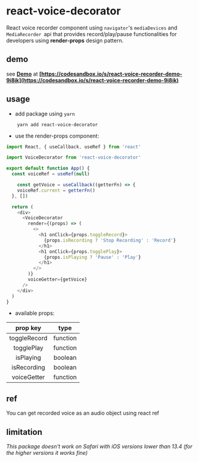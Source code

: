 # react-voice-decorator
React voice recorder component using `navigator`'s `mediaDevices` and `MediaRecorder `api that provides record/play/pause functionalities for developers using **render-props** design pattern.

## demo
see **[Demo](https://codesandbox.io/s/react-voice-recorder-demo-9i8ik)** at **[https://codesandbox.io/s/react-voice-recorder-demo-9i8ik](https://codesandbox.io/s/react-voice-recorder-demo-9i8ik)**

## usage
* add package using `yarn`

```
    yarn add react-voice-decorator
```

* use the render-props component:

```js
import React, { useCallback, useRef } from 'react'

import VoiceDecorator from 'react-voice-decorator'

export default function App() {
  const voiceRef = useRef(null)

    const getVoice = useCallback((getterFn) => {
    voiceRef.current = getterFn()
  }, [])

  return (
    <div>
      <VoiceDecorator
        render={(props) => (
          <>
            <h1 onClick={props.toggleRecord}>
              {props.isRecording ? 'Stop Recording' : 'Record'}
            </h1>
            <h1 onClick={props.togglePlay}>
              {props.isPlaying ? 'Pause' : 'Play'}
            </h1>
          </>
        )}
        voiceGetter={getVoice}
      />
    </div>
  )
}
```

* available props:

| prop key | type |
|  :---:  | :-: |
| toggleRecord | function |
| togglePlay | function |
| isPlaying | boolean |
| isRecording | boolean |
| voiceGetter | function |

## ref
You can get recorded voice as an audio object using react ref

## limitation
_This package doesn't work on Safari with iOS versions lower than 13.4 (for the higher versions it works fine)_